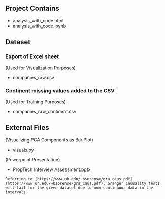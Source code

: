 Project Contains
----------------

- analysis_with_code.html
- analysis_with_code.ipynb

Dataset
-------

### Export of Excel sheet

(Used for Visualization Purposes)

- companies_raw.csv

### Continent missing values added to the CSV

(Used for Training Purposes)

- companies_raw_continent.csv

External Files
--------------

(Visualizing PCA Components as Bar Plot)

- visuals.py

(Powerpoint Presentation)

- PropTech Interview Assessment.pptx

```
Referring to [https://www.uh.edu/~bsorense/gra_caus.pdf](https://www.uh.edu/~bsorense/gra_caus.pdf), Granger Causality tests will fail for the given dataset due to non-continuous data in the intervals. 
```